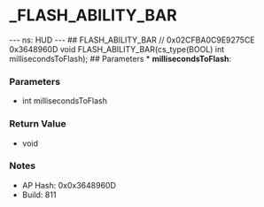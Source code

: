 # _FLASH_ABILITY_BAR

--- ns: HUD --- ## FLASH_ABILITY_BAR  // 0x02CFBA0C9E9275CE 0x3648960D void FLASH_ABILITY_BAR(cs_type(BOOL) int millisecondsToFlash);  ## Parameters * **millisecondsToFlash**:

### Parameters
* int millisecondsToFlash

### Return Value
* void

### Notes
* AP Hash: 0x0x3648960D
* Build: 811

